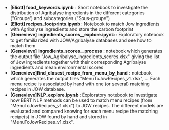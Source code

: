 
- **[Eliott] food_keywords.ipynb** : Short notebook to investigate the distribution of Agribalyse ingredients in the different categories ("Groupe') and subcategories ("Sous-groupe")
- **[Eliott] recipes_footprints.ipynb** : Notebook to match Jow ingredients with Agribalyse ingredients and store the carbon footprint
- **[Genevieve] ingredients_scores__explore.ipynb** : Exploratory notebook to get familiarized with JOW/Agribalyse databases and see how to match them
- **[Genevieve] ingredients_scores__process** : notebook which generates the output file "Jow_Agribalyse_ingredients_scores.xlsx" giving the list of Jow ingredients together with their corresponding Agribalyse ingredients and mean environmental scores
- **[Genevieve]find_closest_recipe_from_menu_by_hand** : notebook which generates the output files "MenuToJowRecipes_v1.xlsx", ... Each menu recipe is associated by hand with one (or several) matching recipes in JOW database.
- **[Genevieve]NLP_explore.ipynb** : Exploratory notebook to investigate how BERT NLP methods can be used to match menu recipes (from "MenuToJowRecipes_v1.xlsx") to JOW recipes. The different models are evaluated and compared knowing for each menu recipe the matching recipe(s) in JOW found by hand and stored in "MenuToJowRecipes_v1.xlsx".

